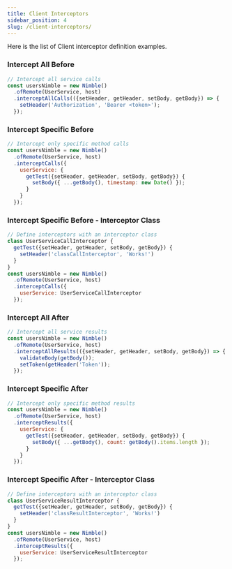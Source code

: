 ```yaml
---
title: Client Interceptors
sidebar_position: 4
slug: /client-interceptors/
---
```

Here is the list of Client interceptor definition examples.

### Intercept All Before

```js
// Intercept all service calls
const usersNimble = new Nimble()
  .ofRemote(UserService, host)
  .interceptAllCalls(({setHeader, getHeader, setBody, getBody}) => {
    setHeader('Authorization', 'Bearer <token>');
  });
```

### Intercept Specific Before

```js
// Intercept only specific method calls
const usersNimble = new Nimble()
  .ofRemote(UserService, host)
  .interceptCalls({
    userService: {
      getTest({setHeader, getHeader, setBody, getBody}) {
        setBody({ ...getBody(), timestamp: new Date() });
      }
    }
  });
```

### Intercept Specific Before - Interceptor Class

```js
// Define interceptors with an interceptor class
class UserServiceCallInterceptor {
  getTest({setHeader, getHeader, setBody, getBody}) {
    setHeader('classCallInterceptor', 'Works!')
  }
}
const usersNimble = new Nimble()
  .ofRemote(UserService, host)
  .interceptCalls({
    userService: UserServiceCallInterceptor
  });
```

### Intercept All After

```js
// Intercept all service results
const usersNimble = new Nimble()
  .ofRemote(UserService, host)
  .interceptAllResults(({setHeader, getHeader, setBody, getBody}) => {
    validateBody(getBody());
    setToken(getHeader('Token'));
  });
```

### Intercept Specific After

```js
// Intercept only specific method results
const usersNimble = new Nimble()
  .ofRemote(UserService, host)
  .interceptResults({
    userService: {
      getTest({setHeader, getHeader, setBody, getBody}) {
        setBody({ ...getBody(), count: getBody().items.length });
      }
    }
  });
```

### Intercept Specific After - Interceptor Class

```js
// Define interceptors with an interceptor class
class UserServiceResultInterceptor {
  getTest({setHeader, getHeader, setBody, getBody}) {
    setHeader('classResultInterceptor', 'Works!')
  }
}
const usersNimble = new Nimble()
  .ofRemote(UserService, host)
  .interceptResults({
    userService: UserServiceResultInterceptor
  });
```